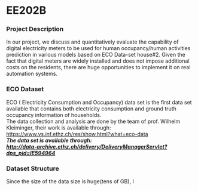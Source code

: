 # EE202B

### Project Description
In our project, we discuss and quantitatively evaluate the capability of digital electricity meters to be used for human occupancy/human activities prediction in various models based on ECO Data-set house#2. Given the fact that digital meters are widely installed and does not impose additional costs on the residents, there are huge opportunities to implement it on real automation systems.

### ECO Dataset
ECO ( Electricity Consumption and Occupancy) data set is the first data set available that contains both electricity consumption and ground truth occupancy information of households.   
The data collection and analysis are done by the team of prof. Wilhelm Kleiminger, their work is available through:   
https://www.vs.inf.ethz.ch/res/show.html?what=eco-data   
***The data set is available through:***   
***http://data-archive.ethz.ch/delivery/DeliveryManagerServlet?dps_pid=IE594964***  

### Dataset Structure
Since the size of the data size is huge(tens of GB), I 

